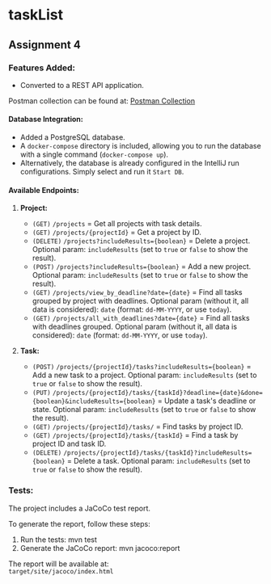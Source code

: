# taskList

## Assignment 4

### Features Added:

- Converted to a REST API application.

Postman collection can be found at: [Postman Collection](https://www.postman.com/payload-geoscientist-32253328/jennifer-ortec/collection/tkpuklj/project-tasklist?action=share&creator=26131816)

#### Database Integration:

- Added a PostgreSQL database.
- A `docker-compose` directory is included, allowing you to run the database with a single command (`docker-compose up`).
- Alternatively, the database is already configured in the IntelliJ run configurations. Simply select and run it `Start DB`.

#### Available Endpoints:

1. **Project:**

   - `(GET)` `/projects` = Get all projects with task details.
   - `(GET)` `/projects/{projectId}` = Get a project by ID.
   - `(DELETE)` `/projects?includeResults={boolean}` = Delete a project. Optional param: `includeResults` (set to `true` or `false` to show the result).
   - `(POST)` `/projects?includeResults={boolean}` = Add a new project. Optional param: `includeResults` (set to `true` or `false` to show the result).
   - `(GET)` `/projects/view_by_deadline?date={date}` = Find all tasks grouped by project with deadlines. Optional param (without it, all data is considered): `date` (format: `dd-MM-YYYY`, or use `today`).
   - `(GET)` `/projects/all_with_deadlines?date={date}` = Find all tasks with deadlines grouped. Optional param (without it, all data is considered): `date` (format: `dd-MM-YYYY`, or use `today`).

2. **Task:**
   - `(POST)` `/projects/{projectId}/tasks?includeResults={boolean}` = Add a new task to a project. Optional param: `includeResults` (set to `true` or `false` to show the result).
   - `(PUT)` `/projects/{projectId}/tasks/{taskId}?deadline={date}&done={boolean}&includeResults={boolean}` = Update a task's deadline or state. Optional param: `includeResults` (set to `true` or `false` to show the result).
   - `(GET)` `/projects/{projectId}/tasks/` = Find tasks by project ID.
   - `(GET)` `/projects/{projectId}/tasks/{taskId}` = Find a task by project ID and task ID.
   - `(DELETE)` `/projects/{projectId}/tasks/{taskId}?includeResults={boolean}` = Delete a task. Optional param: `includeResults` (set to `true` or `false` to show the result).

### Tests:

The project includes a JaCoCo test report.

To generate the report, follow these steps:

1. Run the tests: mvn test
2. Generate the JaCoCo report: mvn jacoco:report

The report will be available at:  
`target/site/jacoco/index.html`
